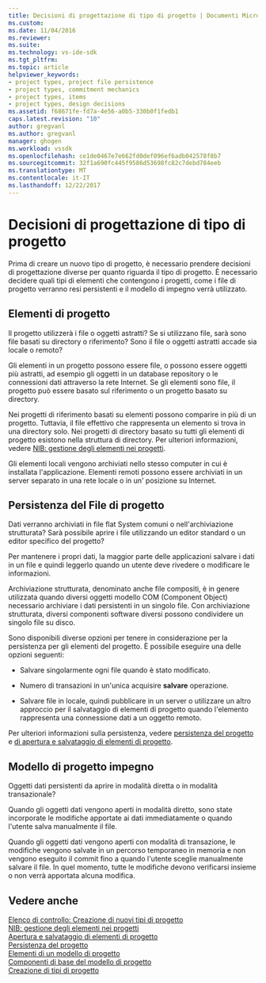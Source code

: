 ```yaml
---
title: Decisioni di progettazione di tipo di progetto | Documenti Microsoft
ms.custom: 
ms.date: 11/04/2016
ms.reviewer: 
ms.suite: 
ms.technology: vs-ide-sdk
ms.tgt_pltfrm: 
ms.topic: article
helpviewer_keywords:
- project types, project file persistence
- project types, commitment mechanics
- project types, items
- project types, design decisions
ms.assetid: f68671fe-fd7a-4e56-a0b5-330b0f1fedb1
caps.latest.revision: "10"
author: gregvanl
ms.author: gregvanl
manager: ghogen
ms.workload: vssdk
ms.openlocfilehash: ce1de0467e7e662fd0def096ef6adb042578f8b7
ms.sourcegitcommit: 32f1a690fc445f9586d53698fc82c7debd784eeb
ms.translationtype: MT
ms.contentlocale: it-IT
ms.lasthandoff: 12/22/2017
---
```

# <a name="project-type-design-decisions"></a>Decisioni di progettazione di tipo di progetto
Prima di creare un nuovo tipo di progetto, è necessario prendere decisioni di progettazione diverse per quanto riguarda il tipo di progetto. È necessario decidere quali tipi di elementi che contengono i progetti, come i file di progetto verranno resi persistenti e il modello di impegno verrà utilizzato.  
  
## <a name="project-items"></a>Elementi di progetto  
 Il progetto utilizzerà i file o oggetti astratti? Se si utilizzano file, sarà sono file basati su directory o riferimento? Sono il file o oggetti astratti accade sia locale o remoto?  
  
 Gli elementi in un progetto possono essere file, o possono essere oggetti più astratti, ad esempio gli oggetti in un database repository o le connessioni dati attraverso la rete Internet. Se gli elementi sono file, il progetto può essere basato sul riferimento o un progetto basato su directory.  
  
 Nei progetti di riferimento basati su elementi possono comparire in più di un progetto. Tuttavia, il file effettivo che rappresenta un elemento si trova in una directory solo. Nei progetti di directory basato su tutti gli elementi di progetto esistono nella struttura di directory. Per ulteriori informazioni, vedere [NIB: gestione degli elementi nei progetti](http://msdn.microsoft.com/en-us/762e606b-7f44-4b66-97a1-e30a703654a0).  
  
 Gli elementi locali vengono archiviati nello stesso computer in cui è installata l'applicazione. Elementi remoti possono essere archiviati in un server separato in una rete locale o in un' posizione su Internet.  
  
## <a name="project-file-persistence"></a>Persistenza del File di progetto  
 Dati verranno archiviati in file flat System comuni o nell'archiviazione strutturata? Sarà possibile aprire i file utilizzando un editor standard o un editor specifico del progetto?  
  
 Per mantenere i propri dati, la maggior parte delle applicazioni salvare i dati in un file e quindi leggerlo quando un utente deve rivedere o modificare le informazioni.  
  
 Archiviazione strutturata, denominato anche file compositi, è in genere utilizzata quando diversi oggetti modello COM (Component Object) necessario archiviare i dati persistenti in un singolo file. Con archiviazione strutturata, diversi componenti software diversi possono condividere un singolo file su disco.  
  
 Sono disponibili diverse opzioni per tenere in considerazione per la persistenza per gli elementi del progetto. È possibile eseguire una delle opzioni seguenti:  
  
-   Salvare singolarmente ogni file quando è stato modificato.  
  
-   Numero di transazioni in un'unica acquisire **salvare** operazione.  
  
-   Salvare file in locale, quindi pubblicare in un server o utilizzare un altro approccio per il salvataggio di elementi di progetto quando l'elemento rappresenta una connessione dati a un oggetto remoto.  
  
 Per ulteriori informazioni sulla persistenza, vedere [persistenza del progetto](../../extensibility/internals/project-persistence.md) e [di apertura e salvataggio di elementi di progetto](../../extensibility/internals/opening-and-saving-project-items.md).  
  
## <a name="project-commitment-model"></a>Modello di progetto impegno  
 Oggetti dati persistenti da aprire in modalità diretta o in modalità transazionale?  
  
 Quando gli oggetti dati vengono aperti in modalità diretto, sono state incorporate le modifiche apportate ai dati immediatamente o quando l'utente salva manualmente il file.  
  
 Quando gli oggetti dati vengono aperti con modalità di transazione, le modifiche vengono salvate in un percorso temporaneo in memoria e non vengono eseguito il commit fino a quando l'utente sceglie manualmente salvare il file. In quel momento, tutte le modifiche devono verificarsi insieme o non verrà apportata alcuna modifica.  
  
## <a name="see-also"></a>Vedere anche  
 [Elenco di controllo: Creazione di nuovi tipi di progetto](../../extensibility/internals/checklist-creating-new-project-types.md)   
 [NIB: gestione degli elementi nei progetti](http://msdn.microsoft.com/en-us/762e606b-7f44-4b66-97a1-e30a703654a0)   
 [Apertura e salvataggio di elementi di progetto](../../extensibility/internals/opening-and-saving-project-items.md)   
 [Persistenza del progetto](../../extensibility/internals/project-persistence.md)   
 [Elementi di un modello di progetto](../../extensibility/internals/elements-of-a-project-model.md)   
 [Componenti di base del modello di progetto](../../extensibility/internals/project-model-core-components.md)   
 [Creazione di tipi di progetto](../../extensibility/internals/creating-project-types.md)